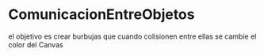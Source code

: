 # ComunicacionEntreObjetos
el objetivo es crear burbujas que cuando colisionen entre ellas se cambie el color del Canvas
